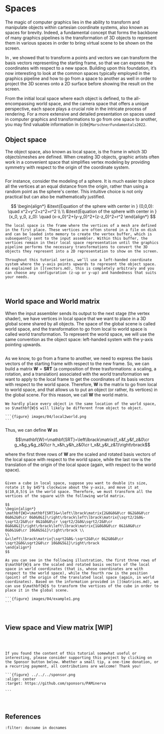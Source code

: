 # Spaces

The magic of computer graphics lies in the ability to transform and manipulate objects within cartesian coordinate systems, also known as spaces for brevity. Indeed, a fundamental concept that forms the backbone of many graphics pipelines is the transformation of 3D objects to represent them in various spaces in order to bring virtual scene to be shown on the screen.

In [](transformations.md), we showed that to transform a points and vectors we can transform the basis vectors representing the starting frame, so that we can express the coordinates with respect to a new space. Building upon this foundation, it’s now interesting to look at the common spaces typically employed in the graphics pipeline and how to go from a space to another as well in order to project the 3D scenes onto a 2D surface before showing the result on the screen. 

From the initial local space where each object is defined, to the all-encompassing world space, and the camera space that offers a unique perspective, each space plays a crucial role in the intricate process of rendering. For a more extensive and detailed presentation on spaces used in computer graphics and transformations to go from one space to another, you may find valuable information in {cite}`MarschnerFundamentals2022`.


## Object space 

The object space, also known as local space, is the frame in which 3D objects\meshes are defined. When creating 3D objects, graphic artists often work in a convenient space that simplifies vertex modeling by providing symmetry with respect to the origin of the coordinate system.

```{figure} images/04/object-space.jpg
```

For instance, consider the modeling of a sphere. It is much easier to place all the vertices at an equal distance from the origin, rather than using a random point as the sphere's center. This intuitive choice is not only practical but can also be mathematically justified.

$$
\begin{align*}
&\text{Equation of the sphere with center in } (0,0,0): \quad x^2+y^2+z^2=r^2 \\ 
\\
&\text{Equation of the sphere with center in } (x_0, y_0, z_0): \quad (x-x_0)^2+(y-y_0)^2+(z-z_0)^2=r^2
\end{align*}
$$

```{note}
The local space is the frame where the vertices of a mesh are defined in the first place. These vertices are often stored in a file on disk and can be loaded into memory to create the vertex buffer, which is subsequently sent to the input assembler. Within this buffer, the vertices remain in their local space representation until the graphics pipeline performs the necessary transformations to convert the 3D objects they represent into a 2D representation to show on the screen.
```

```{note}
Throughout this tutorial series, we’ll use a left-handed coordinate system where the y-axis points upwards to represent the object space. As explained in [](vectors.md), this is completely arbitrary and you can choose any configuration (z-up or y-up) and handedness that suits your needs.
```

<br>

## World space and World matrix

When the input assembler sends its output to the next stage (the vertex shader), we have vertices in local space that we want to place in a 3D global scene shared by all objects. The space of the global scene is called world space, and the transformation to go from local to world space is called world transformation. To represent the world space, we will use the same convention as the object space: left-handed system with the y-axis pointing upwards.

```{figure} images/04/world-space.png
```

As we know, to go from a frame to another, we need to express the basis vectors of the starting frame with respect to the new frame. So, we can build a matrix $\mathbf{W}=\mathbf{SRT}$ (a composition of three trasformations: a scaling, a rotation, and a translation) associated with the world transformation we want to apply to the local frame to get the coordinates of its basis vectors with respect to the world space. Therefore, $\mathbf{W}$ is the matrix to go from local to world space, and that allows us to put an object (or rather, its vertices) in the global scene. For this reason, we call $\mathbf{W}$ the world matrix. 

````{important}
We hardly place every object in the same location of the world space, so $\mathbf{W}$ will likely be different from object to object.

```{figure} images/04/local2world.png
```
````

Thus, we can define $\mathbf{W}$ as 

$$\mathbf{W}=\mathbf{SRT}=\left\lbrack\matrix{f_x&f_y&f_z&0\cr g_x&g_y&g_z&0\cr h_x&h_y&h_z&0\cr t_x&t_y&t_z&1}\right\rbrack$$

where the first three rows of $\mathbf{W}$ are the scaled and rotated basis vectors of the local space with respect to the world space, while the last row is the translation of the origin of the local space (again, with respect to the world space).

````{prf:example}

Given a cube in local space, suppose you want to double its size, rotate it by $45°$ clockwise about the y-axis, and move it at $(10,0,5)$ in the world space. Therefore, we must transform all the vertices of the square with the following world matrix.

$$
\begin{align*}
\mathbf{W}=\mathbf{SRT}&=\left\lbrack\matrix{2&0&0&0\cr 0&2&0&0\cr 0&0&2&0\cr 0&0&0&1}\right\rbrack\left\lbrack\matrix{\sqrt2/2&0&-\sqrt2/2&0\cr 0&1&0&0\cr \sqrt2/2&0&\sqrt2/2&0\cr 0&0&0&1}\right\rbrack\left\lbrack\matrix{1&0&0&0\cr 0&1&0&0\cr 0&0&1&0\cr 10&0&5&1}\right\rbrack \\ 
\\
&=\left\lbrack\matrix{\sqrt2&0&-\sqrt2&0\cr 0&2&0&0\cr \sqrt2&0&\sqrt2&0\cr 10&0&5&1}\right\rbrack
\end{align*}
$$

As you can see in the following illustration, the first three rows of $\mathbf{W}$ are the scaled and rotated basis vectors of the local space in world coordinates (that is, whose coordinates are with respect to the world space), while the fourth row is the position (point) of the origin of the translated local space (again, in world coordinates). Based on the information provided in [](matrices.md), we can use $\mathbf{W}$ to transform the vertices of the cube in order to place it in the global scene.

```{figure} images/04/example1.png
```
````

<br>

## View space and View matrix [WIP]

<br>




<br>

````{admonition} Support this project
If you found the content of this tutorial somewhat useful or interesting, please consider supporting this project by clicking on the Sponsor button below. Whether a small tip, a one-time donation, or a recurring payment, all contributions are welcome! Thank you!

```{figure} ../../../sponsor.png
:align: center
:target: https://github.com/sponsors/PAMinerva

```
````

<br>

## References
```{bibliography}
:filter: docname in docnames
```
<br>